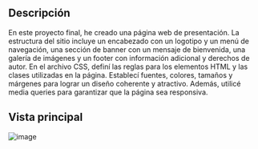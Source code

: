 ## Descripción
En este proyecto final, he creado una página web de presentación. La estructura del sitio incluye un encabezado con un logotipo y un menú de navegación, una sección de banner  con un mensaje de bienvenida, una galería de imágenes y un footer con información adicional y derechos de autor.
En el archivo CSS, definí las reglas para los elementos HTML y las clases utilizadas en la página. Establecí fuentes, colores, tamaños y márgenes para lograr un diseño coherente y atractivo. Además, utilicé media queries para garantizar que la página sea responsiva.

## Vista principal
![image](https://github.com/dannycastilloo/Proyecto-HTML-CSS/assets/76531494/fc05dc53-f702-455b-9b87-27d6fcb5c664)
